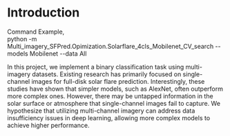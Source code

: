 # Introduction

Command Example,   
python -m Multi_imagery_SFPred.Opimization.Solarflare_4cls_Mobilenet_CV_search --models Mobilenet --data All  

In this project, we implement a binary classification task using multi-imagery datasets. Existing research has primarily focused on single-channel images for full-disk solar flare prediction. Interestingly, these studies have shown that simpler models, such as AlexNet, often outperform more complex ones. However, there may be untapped information in the solar surface or atmosphere that single-channel images fail to capture. We hypothesize that utilizing multi-channel imagery can address data insufficiency issues in deep learning, allowing more complex models to achieve higher performance.